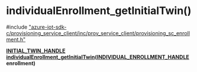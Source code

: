 # individualEnrollment_getInitialTwin()

\#include ["azure-iot-sdk-c/provisioning_service_client/inc/prov_service_client/provisioning_sc_enrollment.h"](../iot-c-ref-provisioning-sc-enrollment-h.md)  

**[INITIAL_TWIN_HANDLE](#provisioning__sc__twin_8h_1a8230047b4f4613e6691e5a741e65797f) [individualEnrollment_getInitialTwin](#provisioning__sc__enrollment_8h_1a28bc12f381703cc98b26e82a9a43e7c4)([INDIVIDUAL_ENROLLMENT_HANDLE](#provisioning__sc__enrollment_8h_1a5348427a740bc7d9395db2e190f1bc0f) enrollment)**

